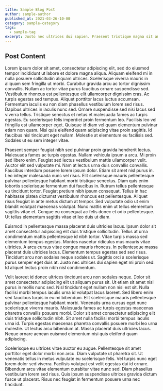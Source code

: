 ```yaml
---
title: Sample Blog Post
author: sample-author
published_at: 2021-03-26-10-00
category: sample-category
tags:
  - sample-tag
excerpt: Justo nec ultrices dui sapien. Praesent tristique magna sit amet.
---
```


## Post Content

Lorem ipsum dolor sit amet, consectetur adipiscing elit, sed do eiusmod tempor incididunt ut labore et dolore magna aliqua. Aliquam eleifend mi in nulla posuere sollicitudin aliquam ultrices. Scelerisque viverra mauris in aliquam sem fringilla ut morbi. Curabitur gravida arcu ac tortor dignissim convallis. Nullam ac tortor vitae purus faucibus ornare suspendisse sed. Vestibulum rhoncus est pellentesque elit ullamcorper dignissim cras. Ac turpis egestas sed tempus. Aliquet porttitor lacus luctus accumsan. Fermentum iaculis eu non diam phasellus vestibulum lorem sed risus. Dapibus ultrices in iaculis nunc sed. Ornare suspendisse sed nisi lacus sed viverra tellus. Tristique senectus et netus et malesuada fames ac turpis egestas. Eu scelerisque felis imperdiet proin fermentum leo. Facilisis leo vel fringilla est ullamcorper eget. Quisque id diam vel quam elementum pulvinar etiam non quam. Nisi quis eleifend quam adipiscing vitae proin sagittis. Id faucibus nisl tincidunt eget nullam. Molestie at elementum eu facilisis sed. Sodales ut eu sem integer vitae.

Praesent semper feugiat nibh sed pulvinar proin gravida hendrerit lectus. Malesuada fames ac turpis egestas. Nullam vehicula ipsum a arcu. Mi proin sed libero enim. Feugiat sed lectus vestibulum mattis ullamcorper velit. Auctor elit sed vulputate mi. Nam at lectus urna duis convallis convallis. Faucibus interdum posuere lorem ipsum dolor. Etiam sit amet nisl purus in. Leo integer malesuada nunc vel risus. Elit scelerisque mauris pellentesque pulvinar pellentesque habitant morbi tristique senectus. Diam quis enim lobortis scelerisque fermentum dui faucibus in. Rutrum tellus pellentesque eu tincidunt tortor. Feugiat pretium nibh ipsum consequat. Tellus in hac habitasse platea dictumst vestibulum rhoncus est pellentesque. Aliquet risus feugiat in ante metus dictum at tempor. Sed vulputate odio ut enim blandit volutpat maecenas volutpat. Nunc mattis enim ut tellus elementum sagittis vitae et. Congue eu consequat ac felis donec et odio pellentesque. Ut tellus elementum sagittis vitae et leo duis ut diam.

Euismod in pellentesque massa placerat duis ultricies lacus. Ipsum dolor sit amet consectetur adipiscing elit duis tristique sollicitudin. Tellus at urna condimentum mattis pellentesque id nibh tortor. Vitae turpis massa sed elementum tempus egestas. Montes nascetur ridiculus mus mauris vitae ultricies. A arcu cursus vitae congue mauris rhoncus. In pellentesque massa placerat duis ultricies lacus. Elementum tempus egestas sed sed risus. Tincidunt arcu non sodales neque sodales ut. Sagittis orci a scelerisque purus semper eget duis at. Justo nec ultrices dui sapien eget mi proin sed. Id aliquet lectus proin nibh nisl condimentum.

Velit laoreet id donec ultrices tincidunt arcu non sodales neque. Dolor sit amet consectetur adipiscing elit ut aliquam purus sit. Ut etiam sit amet nisl purus in mollis nunc sed. Nisl tincidunt eget nullam non nisi est sit. Nulla facilisi morbi tempus iaculis urna id volutpat lacus laoreet. Sed libero enim sed faucibus turpis in eu mi bibendum. Elit scelerisque mauris pellentesque pulvinar pellentesque habitant morbi. Venenatis urna cursus eget nunc scelerisque viverra mauris. Malesuada fames ac turpis egestas maecenas pharetra convallis posuere morbi. Dolor sit amet consectetur adipiscing elit duis tristique sollicitudin nibh. Sit amet nulla facilisi morbi tempus iaculis urna id. Turpis egestas maecenas pharetra convallis posuere morbi leo urna molestie. Ut lectus arcu bibendum at. Massa placerat duis ultricies lacus. Neque ornare aenean euismod elementum nisi quis eleifend quam adipiscing.

Scelerisque eu ultrices vitae auctor eu augue. Pellentesque sit amet porttitor eget dolor morbi non arcu. Diam vulputate ut pharetra sit. Ut venenatis tellus in metus vulputate eu scelerisque felis. Vel turpis nunc eget lorem dolor sed viverra. Facilisis volutpat est velit egestas dui id ornare. Bibendum arcu vitae elementum curabitur vitae nunc sed. Diam phasellus vestibulum lorem sed risus. Quis ipsum suspendisse ultrices gravida dictum fusce ut placerat. Risus nec feugiat in fermentum posuere urna nec tincidunt.
